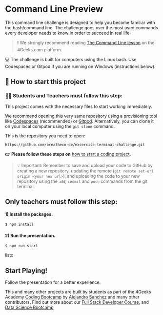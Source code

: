 <!--hide-->
# Command Line Preview
<!--endhide-->

This command line challenge is designed to help you become familiar with the bash/command line. The challenge goes over the most used commands every developer needs to know in order to succeed in real life.

> ❗ We strongly recommend reading [The Command Line lesson](https://4geeks.com/lesson/the-command-line-the-terminal) on the 4Geeks.com platform.

💻 The challenge is built for computers using the Linux bash. Use Codespaces or Gitpod if you are running on Windows (instructions below). 

## 🌱 How to start this project

### 👩‍🎓 Students and Teachers must follow this step:

This project comes with the necessary files to start working immediately.

We recommend opening this very same repository using a provisioning tool like [Codespaces](https://4geeks.com/lesson/what-is-github-codespaces) (recommended) or [Gitpod](https://4geeks.com/lesson/how-to-use-gitpod). Alternatively, you can clone it on your local computer using the `git clone` command. 

This is the repository you need to open:

```text
https://github.com/breatheco-de/excercise-terminal-challenge.git
```

**👉 Please follow these steps on** [how to start a coding project](https://4geeks.com/lesson/how-to-start-a-project).

> 💡 Important: Remember to save and upload your code to GitHub by creating a new repository, updating the remote (`git remote set-url origin <your new url>`), and uploading the code to your new repository using the `add`, `commit` and `push` commands from the git terminal.

## Only teachers must follow this step:

#### 1) Install the packages.

```bash
$ npm install
```

#### 2) Run the presentation.

```bash
$ npm run start
```
listo
## Start Playing!

Follow the presentation for a better experience.

This and many other projects are built by students as part of the 4Geeks Academy [Coding Bootcamp](https://4geeksacademy.com/us/coding-bootcamp) by [Alejandro Sanchez](https://twitter.com/alesanchezr) and many other contributors. Find out more about our [Full Stack Developer Course](https://4geeksacademy.com/us/coding-bootcamps/part-time-full-stack-developer), and [Data Science Bootcamp](https://4geeksacademy.com/us/coding-bootcamps/datascience-machine-learning)
